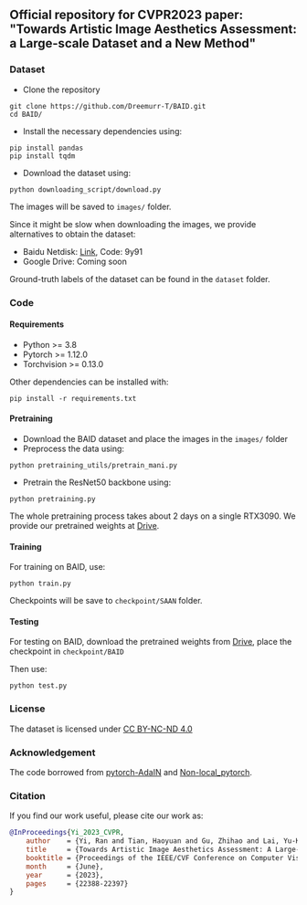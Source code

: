 ## Official repository for CVPR2023 paper: "Towards Artistic Image Aesthetics Assessment: a Large-scale Dataset and a New Method"

### Dataset

- Clone the repository
```
git clone https://github.com/Dreemurr-T/BAID.git
cd BAID/
```

- Install the necessary dependencies using:
```
pip install pandas
pip install tqdm
```
- Download the dataset using:
```
python downloading_script/download.py
```
The images will be saved to `images/` folder.

Since it might be slow when downloading the images, we provide alternatives to obtain the dataset:

- Baidu Netdisk: [Link](https://pan.baidu.com/s/19pxr19neJ6Pmd0B6A_u55Q), Code: 9y91
- Google Drive: Coming soon

Ground-truth labels of the dataset can be found in the `dataset` folder.

### Code
#### Requirements

- Python >= 3.8
- Pytorch >= 1.12.0
- Torchvision >= 0.13.0

Other dependencies can be installed with:
```
pip install -r requirements.txt
```

#### Pretraining
- Download the BAID dataset and place the images in the `images/` folder
- Preprocess the data using:
```
python pretraining_utils/pretrain_mani.py
```

- Pretrain the ResNet50 backbone using:
```
python pretraining.py
```
The whole pretraining process takes about 2 days on a single RTX3090. We provide our pretrained weights at [Drive](https://drive.google.com/file/d/13aPiVT4xyu2w5VUwt6vDMJY1n2hXHKWc/view?usp=drive_link).

#### Training

For training on BAID, use:
```
python train.py
```
Checkpoints will be save to `checkpoint/SAAN` folder.

#### Testing

For testing on BAID, download the pretrained weights from [Drive](https://drive.google.com/file/d/1e2XPZjW92HFCUErNHzbmUtk204miAklS/view?usp=drive_link), place the checkpoint in `checkpoint/BAID`

Then use:
```
python test.py
```

### License
The dataset is licensed under [CC BY-NC-ND 4.0](https://creativecommons.org/licenses/by-nc-nd/4.0/)

### Acknowledgement
The code borrowed from [pytorch-AdaIN](https://github.com/naoto0804/pytorch-AdaIN) and [Non-local_pytorch](https://github.com/AlexHex7/Non-local_pytorch).

### Citation
If you find our work useful, please cite our work as:
```bibtex
@InProceedings{Yi_2023_CVPR,
    author    = {Yi, Ran and Tian, Haoyuan and Gu, Zhihao and Lai, Yu-Kun and Rosin, Paul L.},
    title     = {Towards Artistic Image Aesthetics Assessment: A Large-Scale Dataset and a New Method},
    booktitle = {Proceedings of the IEEE/CVF Conference on Computer Vision and Pattern Recognition (CVPR)},
    month     = {June},
    year      = {2023},
    pages     = {22388-22397}
}
```